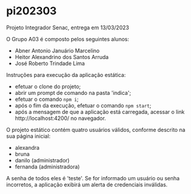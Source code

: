 # pi202303
Projeto Integrador Senac, entrega em 13/03/2023

O Grupo A03 é composto pelos seguintes alunos:
- Abner Antonio Januário Marcelino
- Heitor Alexandrino dos Santos Arruda
- José Roberto Trindade Lima

Instruções para execução da aplicação estática:
- efetuar o clone do projeto;
- abrir um prompt de comando na pasta 'indica';
- efetuar o comando `npm i`;
- após o fim da execução, efetuar o comando `npm start`;
- após a mensagem de que a aplicação está carregada, acessar o link http://localhost:4200/ no navegador.

O projeto estático contém quatro usuários válidos, conforme descrito na sua página inicial:
- alexandra
- bruna
- danilo (administrador)
- fernanda (administradora)

A senha de todos eles é 'teste'. Se for informado um usuário ou senha incorretos, a aplicação exibirá um alerta de credenciais inválidas.
